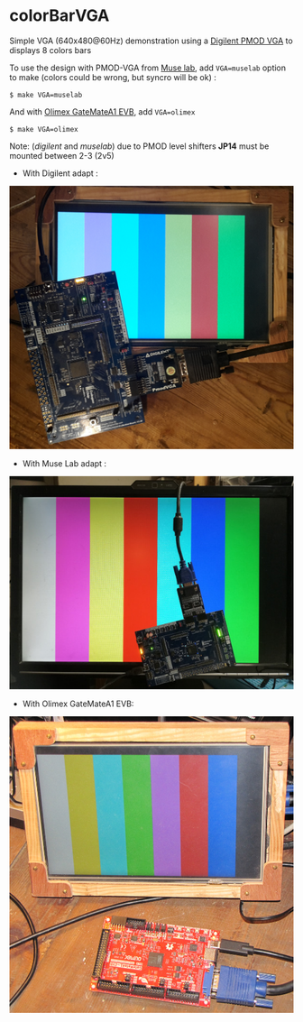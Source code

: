 # colorBarVGA

Simple VGA (640x480@60Hz) demonstration using a [Digilent PMOD
VGA](https://digilent.com/reference/pmod/pmodvga/start) to displays 8 colors
bars


To use the design with PMOD-VGA from [Muse
lab](https://www.tindie.com/products/johnnywu/pmod-vga-expansion-board/), add
`VGA=muselab` option to make (colors could be wrong, but syncro will be ok) :

```
$ make VGA=muselab
```

And with [Olimex GateMateA1 EVB](https://www.olimex.com/Products/FPGA/GateMate/GateMateA1-EVB/open-source-hardware),
add `VGA=olimex`

```
$ make VGA=olimex
```


Note: (*digilent* and *muselab*) due to PMOD level shifters **JP14** must be mounted between 2-3 (2v5)

- With Digilent adapt :

![ColorBarDemo](gatemateVGA.jpg)

- With Muse Lab adapt :

![ColorBarDemo](gatemateVGA_muselab.jpg)

- With Olimex GateMateA1 EVB:

![ColorBarDemo](gatemateVGA_olimex.jpg)